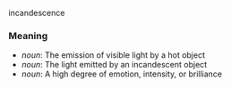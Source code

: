 incandescence
### Meaning
+ _noun_: The emission of visible light by a hot object
+ _noun_: The light emitted by an incandescent object
+ _noun_: A high degree of emotion, intensity, or brilliance
